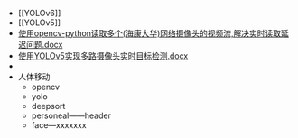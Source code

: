 - [[YOLOv6]]
- [[YOLOv5]]
- [使用opencv-python读取多个(海康大华)网络摄像头的视频流,解决实时读取延迟问题.docx](../assets/使用opencv-python读取多个(海康大华)网络摄像头的视频流,解决实时读取延迟问题_1656409212515_0.docx)
- [使用YOLOv5实现多路摄像头实时目标检测.docx](../assets/使用YOLOv5实现多路摄像头实时目标检测_1656409225593_0.docx)
-
- 人体移动
	- opencv
	- yolo
	- deepsort
	- personeal——header
	- face—xxxxxxx